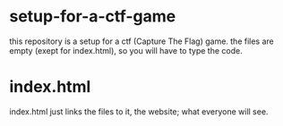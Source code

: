 # setup-for-a-ctf-game
this repository is a setup for a ctf (Capture The Flag) game.
the files are empty (exept for index.html), so you will have to type the code.
# index.html
index.html just links the files to it, the website; what everyone will see.
